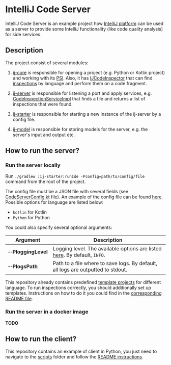 # IntelliJ Code Server

IntelliJ Code Server is an example project how [IntelliJ platform](https://www.jetbrains.com/opensource/idea/) can be used as a server
to provide some IntelliJ functionality (like code quality analysis) for side services.

## Description

The project consist of several modules:

1) [ij-core](./ij-core) is responsible for opening a project (e.g. Python or Kotlin project)
and working with its [PSI](https://plugins.jetbrains.com/docs/intellij/psi.html). 
Also, it has [IJCodeInspector](./ij-core/src/main/kotlin/org/jetbrains/research/ij/headless/server/inspector/IJCodeInspector.kt) 
that can find [inspections](https://www.jetbrains.com/help/idea/code-inspection.html) by language and perform them on a code fragment.

2) [ij-server](./ij-server) is responsible for listening a port and apply services, 
e.g. [CodeInspectionServiceImpl](./ij-server/src/main/kotlin/org/jetbrains/research/ij/headless/server/CodeInspectionServiceImpl.kt) 
that finds a file and returns a list of inspections that were found.

3) [ij-starter](./ij-starter) is responsible for starting a new instance of the ij-server by a config file.

4) [ij-model](./ij-model) is responsible for storing models for the server, e.g. the server's input and output etc.

## How to run the server?

### Run the server locally

Run `./gradlew :ij-starter:runIde -Pconfig=path/to/config/file` command from the root of the project.

The config file must be a JSON file with several fields (see [CodeServerConfig.kt](./ij-starter/src/main/kotlin/org/jetbrains/research/ij/headless/server/CodeServerConfig.kt) file). 
An example of the config file can be found [here](./ij-starter/src/main/resources/config.json). Possible options for language are listed below:
- `kotlin` for Kotlin
- `Python` for Python

You could also specify several optional arguments:

| Argument                        | Description                                                                                                                                   |
|---------------------------------|-----------------------------------------------------------------------------------------------------------------------------------------------|
| **&#8209;&#8209;PloggingLevel** | Logging level. The available options are listed [here](https://logging.apache.org/log4j/2.x/manual/customloglevels.html). By default, `INFO`. |
| **&#8209;&#8209;PlogsPath**     | Path to a file where to save logs. By default, all logs are outputted to stdout.                                                              |

This repository already contains predefined [template projects](./templates) for different language. 
To run inspections correctly, you should additionally set up templates. 
Instructions on how to do it you could find in the [corresponding README file](./templates/README.md).

### Run the server in a docker image

**TODO**

## How to run the client?

This repository contains an example of client in Python, you just need to navigate to the [scripts](./scripts) 
folder and follow the [README instructions](./scripts/README.md).